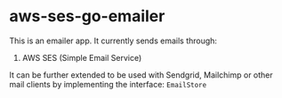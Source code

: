 # aws-ses-go-emailer

This is an emailer app. It currently sends emails through:
1. AWS SES (Simple Email Service)

It can be further extended to be used with Sendgrid, Mailchimp or other mail clients
by implementing the interface: ```EmailStore```

